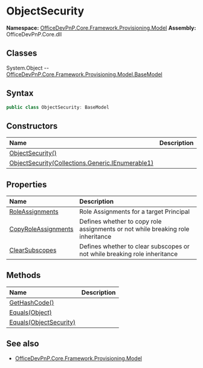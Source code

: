 # ObjectSecurity

**Namespace:** [OfficeDevPnP.Core.Framework.Provisioning.Model](OfficeDevPnP.Core.Framework.Provisioning.Model.md)
**Assembly:** OfficeDevPnP.Core.dll
## Classes
System.Object
-- [OfficeDevPnP.Core.Framework.Provisioning.Model.BaseModel](OfficeDevPnP.Core.Framework.Provisioning.Model.BaseModel.md)
## Syntax
```C#
public class ObjectSecurity: BaseModel
```
## Constructors
|**Name**|**Description**|
|:-----|:-----|
| [ObjectSecurity()](ObjectSecurityconstructor1details.md) | 
| [ObjectSecurity(Collections.Generic.IEnumerable1<RoleAssignment>)](ObjectSecurityconstructor1details.md) | 
## Properties
|**Name**|**Description**|
|:-----|:-----|
| [RoleAssignments](ObjectSecurity.RoleAssignments.md) | Role Assignments for a target Principal
| [CopyRoleAssignments](ObjectSecurity.CopyRoleAssignments.md) | Defines whether to copy role assignments or not while breaking role inheritance
| [ClearSubscopes](ObjectSecurity.ClearSubscopes.md) | Defines whether to clear subscopes or not while breaking role inheritance
## Methods
|**Name**|**Description**|
|:-----|:-----|
| [GetHashCode()](ObjectSecurityGetHashCode.md) | 
| [Equals(Object)](ObjectSecurityEqualsObject.md) | 
| [Equals(ObjectSecurity)](ObjectSecurityEqualsObjectSecurity.md) | 
## See also
- [OfficeDevPnP.Core.Framework.Provisioning.Model](OfficeDevPnP.Core.Framework.Provisioning.Model.md)
